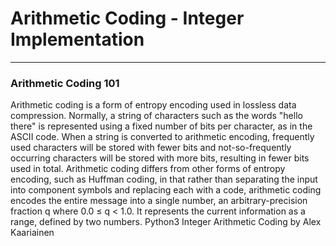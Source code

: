 # Arithmetic Coding - Integer Implementation
---
### Arithmetic Coding 101
Arithmetic coding is a form of entropy encoding used in lossless data compression. Normally, a string of characters such as the words "hello there" is represented using a fixed number of bits per character, as in the ASCII code. When a string is converted to arithmetic encoding, frequently used characters will be stored with fewer bits and not-so-frequently occurring characters will be stored with more bits, resulting in fewer bits used in total. Arithmetic coding differs from other forms of entropy encoding, such as Huffman coding, in that rather than separating the input into component symbols and replacing each with a code, arithmetic coding encodes the entire message into a single number, an arbitrary-precision fraction q where 0.0 ≤ q < 1.0. It represents the current information as a range, defined by two numbers.
Python3 Integer Arithmetic Coding by Alex Kaariainen
